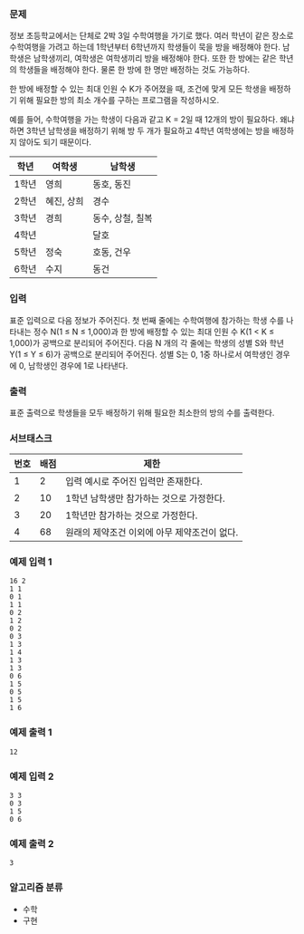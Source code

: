 ### 문제
정보 초등학교에서는 단체로 2박 3일 수학여행을 가기로 했다. 여러 학년이 같은 장소로 수학여행을 가려고 하는데 1학년부터 6학년까지 학생들이 묵을 방을 배정해야 한다. 남학생은 남학생끼리, 여학생은 여학생끼리 방을 배정해야 한다. 또한 한 방에는 같은 학년의 학생들을 배정해야 한다. 물론 한 방에 한 명만 배정하는 것도 가능하다.

한 방에 배정할 수 있는 최대 인원 수 K가 주어졌을 때, 조건에 맞게 모든 학생을 배정하기 위해 필요한 방의 최소 개수를 구하는 프로그램을 작성하시오.

예를 들어, 수학여행을 가는 학생이 다음과 같고 K = 2일 때 12개의 방이 필요하다. 왜냐하면 3학년 남학생을 배정하기 위해 방 두 개가 필요하고 4학년 여학생에는 방을 배정하지 않아도 되기 때문이다.

| 학년  | 여학생 | 남학생 |
| --- | --- | --- |
| 1학년 | 영희  | 동호, 동진 |
| 2학년 | 혜진, 상희 | 경수  |
| 3학년 | 경희  | 동수, 상철, 칠복 |
| 4학년 |     | 달호  |
| 5학년 | 정숙  | 호동, 건우 |
| 6학년 | 수지  | 동건  |

### 입력
표준 입력으로 다음 정보가 주어진다. 첫 번째 줄에는 수학여행에 참가하는 학생 수를 나타내는 정수 N(1 ≤ N ≤ 1,000)과 한 방에 배정할 수 있는 최대 인원 수 K(1 < K ≤ 1,000)가 공백으로 분리되어 주어진다. 다음 N 개의 각 줄에는 학생의 성별 S와 학년 Y(1 ≤ Y ≤ 6)가 공백으로 분리되어 주어진다. 성별 S는 0, 1중 하나로서 여학생인 경우에 0, 남학생인 경우에 1로 나타낸다.

### 출력
표준 출력으로 학생들을 모두 배정하기 위해 필요한 최소한의 방의 수를 출력한다.

### 서브태스크
| 번호 | 배점 | 제한 |
| --- | --- | --- |
| 1 | 2 | 입력 예시로 주어진 입력만 존재한다. |
| 2 | 10 | 1학년 남학생만 참가하는 것으로 가정한다. |
| 3 | 20 | 1학년만 참가하는 것으로 가정한다. |
| 4 | 68 | 원래의 제약조건 이외에 아무 제약조건이 없다. |

### 예제 입력 1
```commandline
16 2
1 1
0 1
1 1
0 2
1 2
0 2
0 3
1 3
1 4
1 3
1 3
0 6
1 5
0 5
1 5
1 6
```

### 예제 출력 1
```commandline
12
```

### 예제 입력 2
```commandline
3 3
0 3
1 5
0 6
```

### 예제 출력 2
```commandline
3
```

### 알고리즘 분류
- 수학
- 구현